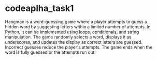 # codeaplha_task1
Hangman is a word-guessing game where a player attempts to guess a hidden word by suggesting letters within a limited number of attempts. In Python, it can be implemented using loops, conditionals, and string manipulation. The game randomly selects a word, displays it as underscores, and updates the display as correct letters are guessed. Incorrect guesses reduce the player's attempts. The game ends when the word is fully guessed or the attempts run out.
